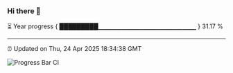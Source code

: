 ### Hi there 👋

⏳ Year progress { █████████▁▁▁▁▁▁▁▁▁▁▁▁▁▁▁▁▁▁▁▁▁ } 31.17 %

---

⏰ Updated on Thu, 24 Apr 2025 18:34:38 GMT

![Progress Bar CI](https://github.com/DhruviPatel157/GitHub-Actions-Demo/workflows/Progress%20Bar%20CI/badge.svg)
